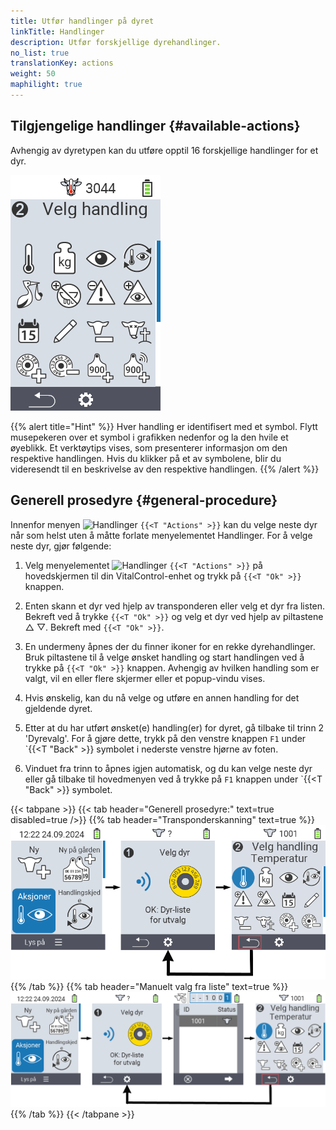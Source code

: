 ```yaml
---
title: Utfør handlinger på dyret
linkTitle: Handlinger
description: Utfør forskjellige dyrehandlinger.
no_list: true
translationKey: actions
weight: 50
maphilight: true
---
```

## Tilgjengelige handlinger {#available-actions}

Avhengig av dyretypen kan du utføre opptil 16 forskjellige handlinger for et dyr.


<img src="images/menu2.png" alt="VitalControl Handlinger" title="Handlinger" usemap="#workmap" class="maphilight" />

<map name="workmap">
  <area shape="rect" coords="3,100,60,165" alt="Temperatur" title="Mål feber hos dyrene dine&#10;Museklikk: åpne dokumentasjon" href="/no/docs/actions/measure-temperature/">
  <area shape="rect" coords="60,100,118,165" alt="Veiing" title="Registrer vekten til dyrene dine&#10;Museklikk: åpne dokumentasjon" href="/no/docs/actions/record-weight/">
  <area shape="rect" coords="118,100,174,165" alt="Vurdering" title="Vurder dyrene dine&#10;Museklikk: åpne dokumentasjon" href="/no/docs/actions/rating/">
  <area shape="rect" coords="174,100,230,165" alt="Handlingskjede" title="Anvende og sette opp handlingskjede&#10;Museklikk: åpne dokumentasjon" href="/no/docs/chain-of-actions/">
   <area shape="rect" coords="3,165,60,225" alt="Kalving" title="Registrer en kalving&#10;Museklikk: åpne dokumentasjon" href="/no/docs/actions/calving/">
   <area shape="rect" coords="60,165,120,225" alt="Sinlegging" title=" Sinlegg en ku eller legg henne til listen over ferske kyr&#10;Museklikk: åpne dokumentasjon" href="/no/docs/actions/dry-off/">
   <area shape="rect" coords="120,165,175,225" alt="Alarm" title="Legg til og fjern dyr fra alarmlisten&#10;Museklikk: åpne dokumentasjon" href="/no/docs/actions/alarm/">
   <area shape="rect" coords="175,165,230,225" alt="Under observasjon" title="Sett dyr på observasjonslisten eller fjern dem&#10;Museklikk: åpne dokumentasjon" href="/no/docs/actions/on-watch/">
   <area shape="rect" coords="3,225,60,280" alt="Dyrehistorikk" title="Se et dyrs historikk&#10;Museklikk: åpne dokumentasjon" href="/no/docs/actions/animal-history/">
   <area shape="rect" coords="60,225,120,280" alt="Rediger" title="Rediger data for det valgte dyret&#10;Museklikk: åpne dokumentasjon" href="/no/docs/actions/edit/">
   <area shape="rect" coords="120,225,175,280" alt="Avregistrer" title="Avregistrer et dyr&#10;Museklikk: åpne dokumentasjon" href="/no/docs/actions/unregister/">
   <area shape="rect" coords="175,225,230,280" alt="Dyretap" title="Registrer et dyretap&#10;Museklikk: åpne dokumentasjon" href="/no/docs/actions/animal-loss/">
   <area shape="rect" coords="3,280,60,337" alt="Koble transponder" title="Tildel en transponder til et dyr&#10;Museklikk: åpne dokumentasjon" href="/no/docs/actions/link-transponder/">
   <area shape="rect" coords="55,280,120,337" alt="Fjern transponder" title="Fjern transponderkoblingen til et dyr&#10;Museklikk: åpne dokumentasjon" href="/no/docs/actions/unlink-transponder/">
   <area shape="rect" coords="120,280,175,337" alt="Koble dyre-ID manuelt" title="Tildel en nasjonal dyre-ID til et dyr som ikke har en nasjonal dyre-ID&#10;Museklikk: åpne dokumentasjon" href="/no/docs/actions/link-animal-id/#link-animal-id">
   <area shape="rect" coords="175,280,230,337" alt="Koble dyre-ID med skanning" title="Tildel en nasjonal dyre-ID til et dyr som ikke har en nasjonal dyre-ID&#10;Museklikk: åpne dokumentasjon" href="/no/docs/actions/link-animal-id/#link-animal-id-with-electronic-ear-tag-scan">


   <area shape="rect" coords="100,340,140,375" alt="Innstillinger" title="Åpne innstillingene&#10;Museklikk: til dokumentasjonen" href="/no/docs/actions/setting/">
</map>

{{% alert title="Hint" %}}
Hver handling er identifisert med et symbol. Flytt musepekeren over et symbol i grafikken nedenfor og la den hvile et øyeblikk. Et verktøytips vises, som presenterer informasjon om den respektive handlingen. Hvis du klikker på et av symbolene, blir du videresendt til en beskrivelse av den respektive handlingen.
{{% /alert %}}

## Generell prosedyre {#general-procedure}

Innenfor menyen  <img src="/icons/actions.svg" width="40" align="bottom" alt="Handlinger" /> `{{<T "Actions" >}}` kan du velge neste dyr når som helst uten å måtte forlate menyelementet Handlinger. For å velge neste dyr, gjør følgende:

1. Velg menyelementet  <img src="/icons/actions.svg" width="40" align="bottom" alt="Handlinger" /> `{{<T "Actions" >}}` på hovedskjermen til din VitalControl-enhet og trykk på `{{<T "Ok" >}}` knappen.

2. Enten skann et dyr ved hjelp av transponderen eller velg et dyr fra listen. Bekreft ved å trykke `{{<T "Ok" >}}` og velg et dyr ved hjelp av piltastene △ ▽. Bekreft med `{{<T "Ok" >}}`.

3. En undermeny åpnes der du finner ikoner for en rekke dyrehandlinger. Bruk piltastene til å velge ønsket handling og start handlingen ved å trykke på `{{<T "Ok" >}}` knappen. Avhengig av hvilken handling som er valgt, vil en eller flere skjermer eller et popup-vindu vises.

4. Hvis ønskelig, kan du nå velge og utføre en annen handling for det gjeldende dyret.

5. Etter at du har utført ønsket(e) handling(er) for dyret, gå tilbake til trinn 2 'Dyrevalg'. For å gjøre dette, trykk på den venstre knappen `F1` under `{{<T "Back" >}} symbolet i nederste venstre hjørne av foten.

6. Vinduet fra trinn to åpnes igjen automatisk, og du kan velge neste dyr eller gå tilbake til hovedmenyen ved å trykke på `F1` knappen under `{{<T "Back" >}} symbolet.

{{< tabpane >}}
{{< tab header="Generell prosedyre:" text=true disabled=true />}}
{{% tab header="Transponderskanning" text=true %}}
![VitalControl: Meny Handlinger Generell prosedyre](images/next-animal-scan.png "Utføre dyrehandlinger, valg via skanning")
{{% /tab %}}
{{% tab header="Manuelt valg fra liste" text=true %}}
![VitalControl: Meny Handlinger Generell prosedyre](images/next-animal-manual-select.png "Utføre dyrehandlinger, manuelt valg")
{{% /tab %}}
{{< /tabpane >}}


